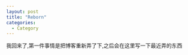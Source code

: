 ```yaml
---
layout: post
title: "Reborn"
categories:
  - Category
---
```


我回来了,第一件事情是把博客重新弄了下,之后会在这里写一下最近弄的东西
